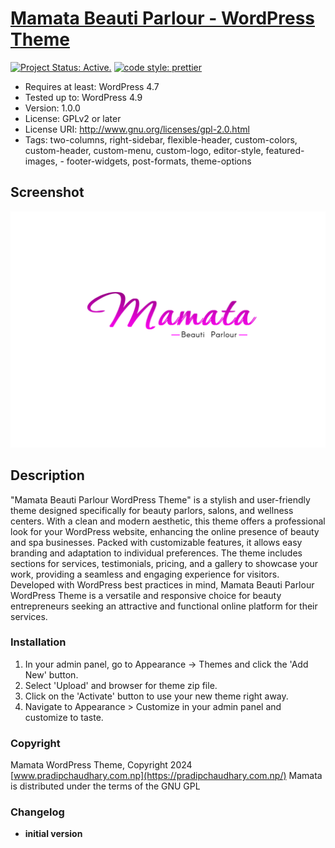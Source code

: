 # [Mamata Beauti Parlour - WordPress Theme ](https://github.com/pradipchaudhary/mamata)

[![Project Status: Active.](https://www.repostatus.org/badges/latest/active.svg)](https://www.repostatus.org/#active) [![code style: prettier](https://img.shields.io/badge/code_style-prettier-ff69b4.svg?style=flat-square)](https://github.com/prettier/prettier)

-   Requires at least: WordPress 4.7
-   Tested up to: WordPress 4.9
-   Version: 1.0.0
-   License: GPLv2 or later
-   License URI: http://www.gnu.org/licenses/gpl-2.0.html
-   Tags: two-columns, right-sidebar, flexible-header, custom-colors, custom-header, custom-menu, custom-logo, editor-style, featured-images, - footer-widgets, post-formats, theme-options

## Screenshot

![](screenshot.png)

## Description

"Mamata Beauti Parlour WordPress Theme" is a stylish and user-friendly theme designed specifically for beauty parlors, salons, and wellness centers. With a clean and modern aesthetic, this theme offers a professional look for your WordPress website, enhancing the online presence of beauty and spa businesses. Packed with customizable features, it allows easy branding and adaptation to individual preferences. The theme includes sections for services, testimonials, pricing, and a gallery to showcase your work, providing a seamless and engaging experience for visitors. Developed with WordPress best practices in mind, Mamata Beauti Parlour WordPress Theme is a versatile and responsive choice for beauty entrepreneurs seeking an attractive and functional online platform for their services.

### Installation

1. In your admin panel, go to Appearance -> Themes and click the 'Add New' button.
2. Select 'Upload' and browser for theme zip file.
3. Click on the 'Activate' button to use your new theme right away.
4. Navigate to Appearance > Customize in your admin panel and customize to taste.

### Copyright

Mamata WordPress Theme, Copyright 2024 [www.pradipchaudhary.com.np](https://pradipchaudhary.com.np/) Mamata is distributed under the terms of the GNU GPL

### Changelog

-   **initial version**

<!-- font Corinthia -->
